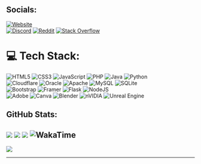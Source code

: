 ## Socials:
[![Website](https://readme-typing-svg.demolab.com/?font=Fira+Code&weight=700&letterSpacing=5px&size=22&pause=1000&center=true&vCenter=true&repeat=false&width=1000&lines=%F0%9F%94%97VISIT+MY+WEBSITE%F0%9F%94%97)](https://spectracraft.com.au)<br>
[![Discord](https://img.shields.io/badge/Discord-%237289DA.svg?logo=discord&logoColor=white)](https://discord.gg/WrxtRxTcyK) [![Reddit](https://img.shields.io/badge/Reddit-%23FF4500.svg?logo=Reddit&logoColor=white)](https://reddit.com/user/Eli_Zac) [![Stack Overflow](https://img.shields.io/badge/-Stackoverflow-FE7A16?logo=stack-overflow&logoColor=white)](https://stackoverflow.com/users/23493426) 

# 💻 Tech Stack:
![HTML5](https://img.shields.io/badge/html5-%23E34F26.svg?style=for-the-badge&logo=html5&logoColor=white) ![CSS3](https://img.shields.io/badge/css3-%231572B6.svg?style=for-the-badge&logo=css3&logoColor=white) ![JavaScript](https://img.shields.io/badge/javascript-%23323330.svg?style=for-the-badge&logo=javascript&logoColor=%23F7DF1E) ![PHP](https://img.shields.io/badge/php-%23777BB4.svg?style=for-the-badge&logo=php&logoColor=white) ![Java](https://img.shields.io/badge/java-%23ED8B00.svg?style=for-the-badge&logo=openjdk&logoColor=white) ![Python](https://img.shields.io/badge/python-3670A0?style=for-the-badge&logo=python&logoColor=ffdd54)
<br>
![Cloudflare](https://img.shields.io/badge/Cloudflare-F38020?style=for-the-badge&logo=Cloudflare&logoColor=white) ![Oracle](https://img.shields.io/badge/Oracle-F80000?style=for-the-badge&logo=oracle&logoColor=white) ![Apache](https://img.shields.io/badge/apache-%23D42029.svg?style=for-the-badge&logo=apache&logoColor=white) ![MySQL](https://img.shields.io/badge/mysql-4479A1.svg?style=for-the-badge&logo=mysql&logoColor=white) ![SQLite](https://img.shields.io/badge/sqlite-%2307405e.svg?style=for-the-badge&logo=sqlite&logoColor=white)
<br>
![Bootstrap](https://img.shields.io/badge/bootstrap-%238511FA.svg?style=for-the-badge&logo=bootstrap&logoColor=white) ![Framer](https://img.shields.io/badge/Framer-black?style=for-the-badge&logo=framer&logoColor=blue) ![Flask](https://img.shields.io/badge/flask-%23000.svg?style=for-the-badge&logo=flask&logoColor=white) ![NodeJS](https://img.shields.io/badge/node.js-6DA55F?style=for-the-badge&logo=node.js&logoColor=white)
<br>
![Adobe](https://img.shields.io/badge/adobe-%23FF0000.svg?style=for-the-badge&logo=adobe&logoColor=white)  ![Canva](https://img.shields.io/badge/Canva-%2300C4CC.svg?style=for-the-badge&logo=Canva&logoColor=white) ![Blender](https://img.shields.io/badge/blender-%23F5792A.svg?style=for-the-badge&logo=blender&logoColor=white) ![nVIDIA](https://img.shields.io/badge/nVIDIA-%2376B900.svg?style=for-the-badge&logo=nVIDIA&logoColor=white) ![Unreal Engine](https://img.shields.io/badge/unrealengine-%23313131.svg?style=for-the-badge&logo=unrealengine&logoColor=white)

## GitHub Stats:
![              ](https://github-readme-streak-stats.herokuapp.com/?user=Eli-Zac&theme=tokyonight&border_radius=15&card_width=400)
![                 ](https://github-readme-stats.vercel.app/api?username=Eli-Zac&theme=tokyonight&border_radius=15&card_width=400&show_icons=true&include_all_commits=true&count_private=true&rank_icon=percentile)
![      ](https://github-readme-stats.vercel.app/api/top-langs/?username=Eli-Zac&theme=tokyonight&border_radius=15&card_width=340&langs_count=6)
![WakaTime](https://github-readme-stats.vercel.app/api/wakatime?username=Eli_Zac&theme=tokyonight&border_radius=15&langs_count=7)
---
![](https://github-profile-trophy.vercel.app/?username=Eli-Zac&theme=tokyonight&no-frame=false&no-bg=false&margin-w=20)

---
